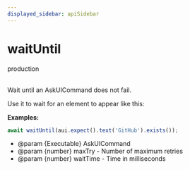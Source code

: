```yaml
---
displayed_sidebar: apiSidebar
---
```

# waitUntil
<span class="theme-doc-version-badge badge badge--secondary">production</span><br/><br/>

Wait until an AskUICommand does not fail.

Use it to wait for an element to appear like this:

**Examples:** 
```typescript
await waitUntil(aui.expect().text('GitHub').exists());
```

   * @param \{Executable} AskUICommand
   * @param \{number} maxTry - Number of maximum retries
   * @param \{number} waitTime - Time in milliseconds
